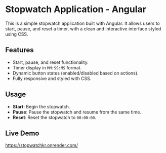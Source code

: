# Stopwatch Application - Angular

This is a simple stopwatch application built with Angular. It allows users to start, pause, and reset a timer, with a clean and interactive interface styled using CSS.

## Features
- Start, pause, and reset functionality.
- Timer display in `MM:SS:MS` format.
- Dynamic button states (enabled/disabled based on actions).
- Fully responsive and styled with CSS.

## Usage
- **Start**: Begin the stopwatch.
- **Pause**: Pause the stopwatch and resume from the same time.
- **Reset**: Reset the stopwatch to `00:00:00`.

 ## Live Demo
 https://stopwatchkr.onrender.com/

